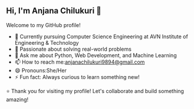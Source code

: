 ## Hi, I'm Anjana Chilukuri 👋  

Welcome to my GitHub profile!  

- 🔭 Currently pursuing Computer Science Engineering at AVN Institute of Engineering & Technology  
- 🌱 Passionate about solving real-world problems
- 💬 Ask me about Python, Web Development, and Machine Learning
- 📫 How to reach me:anjanachilukuri9894@gmail.com
- 😄 Pronouns:She/Her 
- ⚡ Fun fact: Always curious to learn something new!  

⭐️ Thank you for visiting my profile! Let's collaborate and build something amazing!
